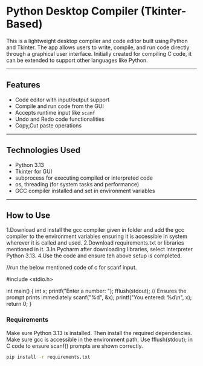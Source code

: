 # Python Desktop Compiler (Tkinter-Based)

This is a lightweight desktop compiler and code editor built using Python and Tkinter. The app allows users to write, compile, and run code directly through a graphical user interface. Initially created for compiling C code, it can be extended to support other languages like Python.

---

## Features

- Code editor with input/output support
- Compile and run code from the GUI
- Accepts runtime input like `scanf`
- Undo and Redo code functionalities
- Copy,Cut paste operations

---

## Technologies Used

- Python 3.13
- Tkinter for GUI
- subprocess for executing compiled or interpreted code
- os, threading (for system tasks and performance)
- GCC compiler installed and set in environment variables

---

## How to Use

1.Download and install the gcc compiler given in folder and add the gcc compiler to the environment variables ensuring it is accessible in system wherever it is called and used.
2.Download requirements.txt or libraries mentioned in it.
3.In Pycharm after downloading libraries, select interpreter Python 3.13.
4.Use the code and ensure teh above setup is completed.

//run the below mentioned code of c for scanf input.

#include <stdio.h>

int main() {
    int x;
    printf("Enter a number: ");
    fflush(stdout);  // Ensures the prompt prints immediately
    scanf("%d", &x);
    printf("You entered: %d\n", x);
    return 0;
}

### Requirements

Make sure Python 3.13 is installed. Then install the required dependencies.
Make sure gcc is accessible in the environment path.
Use fflush(stdout); in C code to ensure scanf() prompts are shown correctly.

```bash
pip install -r requirements.txt

